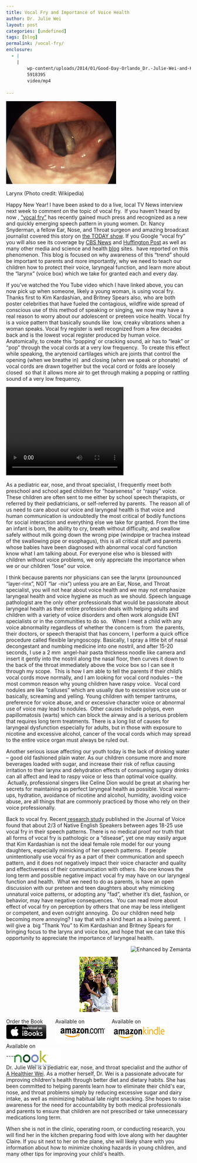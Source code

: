```yaml
---
title: Vocal Fry and Importance of Voice Health
author: Dr. Julie Wei
layout: post
categories: [undefined]
tags: [blog]
permalink: /vocal-fry/
enclosure:
  - |
    |
        wp-content/uploads/2014/01/Good-Day-Orlando_Dr.-Julie-Wei-and-Kelly-Hoyt.mp4
        5918395
        video/mp4
        
---
```

<div style="width: 310px" class="wp-caption alignright">
  <a href="http://commons.wikipedia.org/wiki/File:Larynx_normal2a.jpg" target="_blank"><img class="zemanta-img-inserted zemanta-img-configured" title="Larynx" alt="Larynx" src="/wp-content/uploads/2014/01/300px-Larynx_normal2a1.jpg" width="300" height="225" /></a>
  
  <p class="wp-caption-text">
    Larynx (Photo credit: Wikipedia)
  </p>
</div>

Happy New Year! I have been asked to do a live, local TV News interview next week to comment on the topic of vocal fry.  If you haven&#8217;t heard by now , [&#8220;vocal fry&#8221;][1] has recently gained much press and recognized as a new and quickly emerging speech pattern in young women. Dr. Nancy Snyderman, a fellow Ear, Nose, and Throat surgeon and amazing broadcast journalist covered this story on [the TODAY show][2]. If you Google &#8220;vocal fry&#8221; you will also see its coverage by [CBS News][3] and [Huffington Post][4] as well as many other media and science and health [blog][5] sites.  have reported on this phenomenon. This blog is focused on why awareness of this &#8220;trend&#8221; should be important to parents and more importantly, why we need to teach our children how to protect their voice, laryngeal function, and learn more about the &#8220;larynx&#8221; (voice box) which we take for granted each and every day.

If you&#8217;ve watched the You Tube video which I have linked above, you can now pick up when someone, likely a young woman, is using vocal fry. Thanks first to Kim Kardashian, and Britney Spears also, who are both poster celebrities that have fueled the contagious, wildfire wide spread of conscious use of this method of speaking or singing, we now may have a real reason to worry about our adolescent or preteen voice health. Vocal fry is a voice pattern that basically sounds like  low, creaky vibrations when a woman speaks. Vocal fry register is well recognized from a few decades back and is the lowest vocal register produced by human voice. Anatomically, to create this &#8220;popping&#8217; or cracking sound, air has to &#8220;leak&#8221; or &#8220;pop&#8221; through the vocal cords at a very low frequency.  To create this effect while speaking, the arytenoid cartilages which are joints that control the opening (when we breathe in)  and closing (when we speak or phonate)  of vocal cords are drawn together but the vocal cord or folds are loosely closed  so that it allows more air to get through making a popping or rattling sound of a very low frequency.  


<div style="width: 320px; max-width: 100%;" class="wp-video">
  <!--[if lt IE 9]><![endif]--><video class="wp-video-shortcode" id="video-890-1" width="320" height="240" preload="metadata" controls="controls"><source type="video/mp4" src="/wp-content/uploads/2014/01/Good-Day-Orlando_Dr.-Julie-Wei-and-Kelly-Hoyt.mp4?_=1" />
  
  <a href="/wp-content/uploads/2014/01/Good-Day-Orlando_Dr.-Julie-Wei-and-Kelly-Hoyt.mp4">wp-content/uploads/2014/01/Good-Day-Orlando_Dr.-Julie-Wei-and-Kelly-Hoyt.mp4</a></video>
</div>

  
As a pediatric ear, nose, and throat specialist, I frequently meet both preschool and school aged children for &#8220;hoarseness&#8221; or &#8220;raspy&#8221; voice. These children are often sent to me either by school speech therapists, or referred by their pediatricians, or self-referred by parents.  The reason all of us need to care about our voice and laryngeal health is that voice and human communication is undoubtedly the most critical of bodily functions for social interaction and everything else we take for granted. From the time an infant is born, the ability to cry, breath without difficulty, and swallow safely without milk going down the wrong pipe (windpipe or trachea instead of the swallowing pipe or esophagus), this is all critical stuff and parents whose babies have been diagnosed with abnormal vocal cord function know what I am talking about. For everyone else who is blessed with children without voice problems, we only appreciate the importance when we or our children &#8220;lose&#8221; our voice.

I think because parents nor physicians can see the larynx (prounounced &#8220;layer-rinx&#8221;, NOT &#8220;lar -nix&#8221;) unless you are an Ear, Nose, and Throat specialist, you will not hear about voice health and we may not emphasize laryngeal health and voice hygiene as much as we should. Speech language pathologist are the only other professionals that would be passionate about laryngeal health as their entire profession deals with helping adults and children with a variety of voice disorders and often work alongside ENT specialists or in the communities to do so.   When I meet a child with any voice abnormality regardless of whether the concern is from  the parents, their doctors, or speech therapist that has concern, I perform a quick office procedure called flexible laryngoscopy. Basically, I spray a little bit of nasal decongestant and numbing medicine into one nostril, and after 15-20 seconds, I use a 2 mm  angel-hair pasta thickness noodle like camera and insert it gently into the nostril along the nasal floor, then curves it down to the back of the throat immediately above the voice box so I can see it through my scope.  This is how I am able to tell the parents if their child&#8217;s vocal cords move normally, and I am looking for vocal cord nodules &#8211; the most common reason why young children have raspy voice.  Vocal cord nodules are like &#8220;calluses&#8221; which are usually due to excessive voice use or basically, screaming and yelling. Young children with temper tantrums, preference for voice abuse, and or excessive character voice or abnormal use of voice may lead to nodules.  Other causes include polyps, even papillomatosis (warts) which can block the airway and is a serious problem that requires long term treatments. There is a long list of causes for laryngeal dysfunction especially for adults, but in those with exposure to nicotine and excessive alcohol, cancer of the vocal cords which may spread to the entire voice organ must always be ruled out.

Another serious issue affecting our youth today is the lack of drinking water &#8211; good old fashioned plain water. As our children consume more and more beverages loaded with sugar, and increase their risk of reflux causing irritation to their larynx and dehydration effects of consuming sugary drinks can all affect and lead to raspy voice or less than optimal voice quality.  Actually, professional singers like Celine Dion would be great at sharing her secrets for maintaining as perfect laryngeal health as possible. Vocal warm-ups, hydration, avoidance of nicotine and alcohol, humidity, avoiding voice abuse, are all things that are commonly practiced by those who rely on their voice professionally.

Back to vocal fry. Recent[ research study][6] published in the Journal of Voice found that about 2/3 of Native English Speakers between ages 18-25 use vocal fry in their speech patterns. There is no medical proof nor truth that all forms of vocal fry is pathologic or a &#8220;disease&#8221;, yet one may easily argue that Kim Kardashian is not the ideal female role model for our young daughters, especially mimicking of her speech patterns.  If people unintentionally use vocal fry as a part of their communication and speech pattern, and it does not negatively impact their voice character and quality and effectiveness of their communication with others.  No one knows the long term and possible negative impact vocal fry may have on our laryngeal function and health.  What we need to do as parents, is have an open discussion with our preteen and teen daughters about why mimicking unnatural voice patterns, or adopting any &#8220;fad&#8221;, whether it&#8217;s diet, fashion, or behavior, may have negative consequences.  You can read more about effect of vocal fry on perception by others that one may be less intelligent or competent, and even outright annoying.  Do our children need help becoming more annoying? I say that with a kind heart as a loving parent.  I will give a  big &#8220;Thank You&#8221; to Kim Kardashian and Britney Spears for bringing focus to the larynx and voice box, and hope that we can take this opportunity to appreciate the importance of laryngeal health.

<div class="zemanta-pixie" style="margin-top: 10px; height: 15px;">
  <a class="zemanta-pixie-a" title="Enhanced by Zemanta" href="http://www.zemanta.com/?px"><img class="zemanta-pixie-img" style="border: none; float: right;" alt="Enhanced by Zemanta" src="http://img.zemanta.com/zemified_e.png?x-id=11a32b00-8e44-448d-9fc8-2d1307301373" /></a>
</div>

<span style="width:105px;display:table;margin:0 auto;"><a href="the-book/"><img src="/wp-content/uploads/2014/04/AHealthierWei_cover_150.png" /></a></span>

<p style="height:80px">
  <span style="width:130px;display:inline-block;vertical-align:top;"> Order the Book <a href="https://itunes.apple.com/us/book/a-healthier-wei/id806784060?ls=1&mt=11#" target="_blank" > <img class="size-full wp-image-944" alt="Apple iBooks" title="Apple iBooks" src="/wp-content/uploads/2014/02/Download_on_iBooks_Badge_US-UK_110x40_090513.png" width="110" height="40" /></a> </span> <span style="width:150px;display:inline-block;vertical-align:top;">Available on <a href="http://amzn.to/1fSNqeb" target="_blank" > <img class="size-full wp-image-945" alt="Amazon.com" title="Amazon.com" src="/wp-content/uploads/2014/02/amazon_com_logo_160.jpg" width="160" height="47" /> </a> </span> <span  style="width:150px;display:inline-block;vertical-align:top;">Available on <a href="http://amzn.to/1eHEfNl" target="_blank" > <img class="size-full wp-image-946" alt="Amazon Kindle" title="Amazon Kindle" src="/wp-content/uploads/2014/02/kindle_logo_160.jpg" width="160" height="43" /> </a> </span> <span style="width:150px;display:inline-block;vertical-align:top;">Available on <a href="http://www.barnesandnoble.com/w/a-healthier-wei-julie-wei/1118260302?ean=2940148244592&itm=1&usri=2940148244592" target="_blank" > <img class="size-full wp-image-947" alt="Nook" title="Nook" src="/wp-content/uploads/2014/02/nook_logo_160.png" width="160" height="52" /></a> </span>
</p>

\-----

Dr. Julie Wei is a pediatric ear, nose, and throat specialist and the author of [A Healthier Wei][7]. As a mother herself, Dr. Wei is a passionate advocate for improving children's health through better diet and dietary habits. She has been committed to helping parents learn how to eliminate their child's ear, nose, and throat problems simply by reducing excessive sugar and dairy intake, as well as minimizing habitual late night snacking. She hopes to raise awareness for the need for accountability by both medical professionals and parents to ensure that children are not prescribed or take unnecessary medications long term. 

When she is not in the clinic, operating room, or conducting research, you will find her in the kitchen preparing food with love along with her daughter Claire. If you sit next to her on the plane, she will likely share with you information about how to minimize choking hazards in young children, and many other tips for improving your child's health.

 [1]: http://www.youtube.com/watch?v=UsE5mysfZsY
 [2]: http://www.today.com/video/today/45681253#45681253
 [3]: http://www.cbsnews.com/videos/faith-salie-on-speaking-with-vocal-fry/
 [4]: http://www.huffingtonpost.com/tag/vocal-fry
 [5]: http://news.sciencemag.org/social-sciences/2011/12/vocal-fry-creeping-u.s.-speech
 [6]: http://www.jvoice.org/article/S0892-1997(11)00070-1/fulltext
 [7]: the-book
